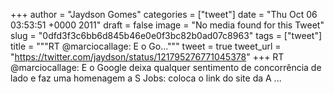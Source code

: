 
+++
author = "Jaydson Gomes"
categories = ["tweet"]
date = "Thu Oct 06 03:53:51 +0000 2011"
draft = false
image = "No media found for this Tweet"
slug = "0dfd3f3c6bb6d845b46e0e0f3bc82b0ad07c8963"
tags = ["tweet"]
title = """RT @marciocallage: E o Go..."""
tweet = true
tweet_url = "https://twitter.com/jaydson/status/121795276771045378"
+++
RT @marciocallage: E o Google deixa qualquer sentimento de concorrência de lado e faz uma homenagem a S Jobs: coloca o link do site da A ...
